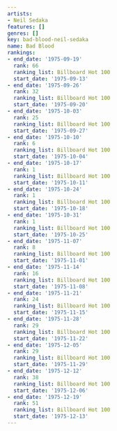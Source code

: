 ```yaml
---
artists:
- Neil Sedaka
features: []
genres: []
key: bad-blood-neil-sedaka
name: Bad Blood
rankings:
- end_date: '1975-09-19'
  rank: 66
  ranking_list: Billboard Hot 100
  start_date: '1975-09-13'
- end_date: '1975-09-26'
  rank: 32
  ranking_list: Billboard Hot 100
  start_date: '1975-09-20'
- end_date: '1975-10-03'
  rank: 25
  ranking_list: Billboard Hot 100
  start_date: '1975-09-27'
- end_date: '1975-10-10'
  rank: 6
  ranking_list: Billboard Hot 100
  start_date: '1975-10-04'
- end_date: '1975-10-17'
  rank: 1
  ranking_list: Billboard Hot 100
  start_date: '1975-10-11'
- end_date: '1975-10-24'
  rank: 1
  ranking_list: Billboard Hot 100
  start_date: '1975-10-18'
- end_date: '1975-10-31'
  rank: 1
  ranking_list: Billboard Hot 100
  start_date: '1975-10-25'
- end_date: '1975-11-07'
  rank: 8
  ranking_list: Billboard Hot 100
  start_date: '1975-11-01'
- end_date: '1975-11-14'
  rank: 16
  ranking_list: Billboard Hot 100
  start_date: '1975-11-08'
- end_date: '1975-11-21'
  rank: 24
  ranking_list: Billboard Hot 100
  start_date: '1975-11-15'
- end_date: '1975-11-28'
  rank: 29
  ranking_list: Billboard Hot 100
  start_date: '1975-11-22'
- end_date: '1975-12-05'
  rank: 29
  ranking_list: Billboard Hot 100
  start_date: '1975-11-29'
- end_date: '1975-12-12'
  rank: 38
  ranking_list: Billboard Hot 100
  start_date: '1975-12-06'
- end_date: '1975-12-19'
  rank: 51
  ranking_list: Billboard Hot 100
  start_date: '1975-12-13'
---
```


